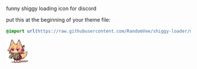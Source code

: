 funny shiggy loading icon for discord

put this at the beginning of your theme file:

```css
@import url(https://raw.githubusercontent.com/RandomVee/shiggy-loader/main/main.css);
```

![image](https://github.com/Blisterexe/shiggy-loader/blob/main/shiggy.gif?raw=true)
